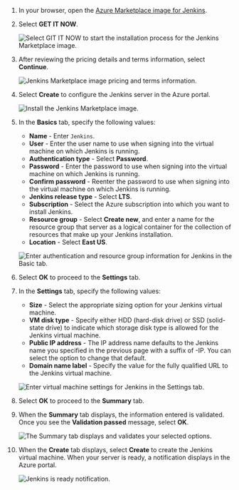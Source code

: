1. In your browser, open the [Azure Marketplace image for Jenkins](https://azuremarketplace.microsoft.com/marketplace/apps/azure-oss.jenkins?tab=Overview).

1. Select **GET IT NOW**.

    ![Select GIT IT NOW to start the installation process for the Jenkins Marketplace image.](./media/jenkins-install-from-azure-marketplace-image/jenkins-install-get-it-now.png)

1. After reviewing the pricing details and terms information, select **Continue**.

    ![Jenkins Marketplace image pricing and terms information.](./media/jenkins-install-from-azure-marketplace-image/jenkins-install-pricing-and-terms.png)

1. Select **Create** to configure the Jenkins server in the Azure portal. 

    ![Install the Jenkins Marketplace image.](./media/jenkins-install-from-azure-marketplace-image/jenkins-install-create.png)

1. In the **Basics** tab, specify the following values:

    - **Name** - Enter `Jenkins`.
    - **User** - Enter the user name to use when signing into the virtual machine on which Jenkins is running.
    - **Authentication type** - Select **Password**.
    - **Password** - Enter the password to use when signing into the virtual machine on which Jenkins is running.
    - **Confirm password** - Reenter the password to use when signing into the virtual machine on which Jenkins is running.
    - **Jenkins release type** - Select **LTS**.
    - **Subscription** - Select the Azure subscription into which you want to install Jenkins.
    - **Resource group** - Select **Create new**, and enter a name for the resource group that server as a logical container for the collection of resources that make up your Jenkins installation.
    - **Location** - Select **East US**.

    ![Enter authentication and resource group information for Jenkins in the Basic tab.](./media/jenkins-install-from-azure-marketplace-image/jenkins-configure-basic.png)

1. Select **OK** to proceed to the **Settings** tab. 

1. In the **Settings** tab, specify the following values:

    - **Size** - Select the appropriate sizing option for your Jenkins virtual machine.
    - **VM disk type** - Specify either HDD (hard-disk drive) or SSD (solid-state drive) to indicate which storage disk type is allowed for the Jenkins virtual machine.
    - **Public IP address** - The IP address name defaults to the Jenkins name you specified in the previous page with a suffix of -IP. You can select the option to change that default.
    - **Domain name label** - Specify the value for the fully qualified URL to the Jenkins virtual machine.

    ![Enter virtual machine settings for Jenkins in the Settings tab.](./media/jenkins-install-from-azure-marketplace-image/jenkins-configure-settings.png)

1. Select **OK** to proceed to the **Summary** tab.

1. When the **Summary** tab displays, the information entered is validated. Once you see the **Validation passed** message, select **OK**. 

    ![The Summary tab displays and validates your selected options.](./media/jenkins-install-from-azure-marketplace-image/jenkins-configure-summary.png)

1. When the **Create** tab displays, select **Create** to create the Jenkins virtual machine. When your server is ready, a notification displays in the Azure portal.

    ![Jenkins is ready notification.](./media/jenkins-install-from-azure-marketplace-image/jenkins-install-notification.png)